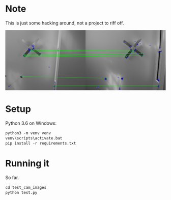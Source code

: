 # Note

This is just some hacking around, not a project to riff off.

![Match](image.jpg?raw=true "Match")

# Setup

Python 3.6 on Windows:

    python3 -m venv venv
    venv\scripts\activate.bat
    pip install -r requirements.txt

# Running it

So far.

    cd test_cam_images
    python test.py
